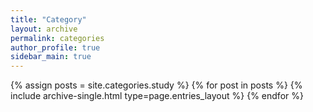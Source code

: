 ```yaml
---
title: "Category"
layout: archive
permalink: categories
author_profile: true
sidebar_main: true
---
```



{% assign posts = site.categories.study %}
{% for post in posts %} {% include archive-single.html type=page.entries_layout %} {% endfor %}
